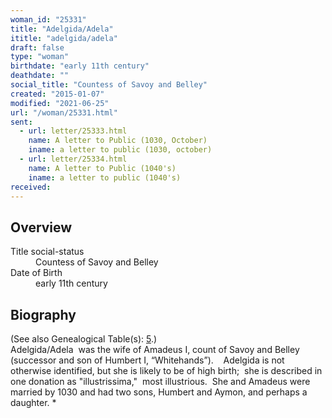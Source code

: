 ```yaml
---
woman_id: "25331"
title: "Adelgida/Adela"
ititle: "adelgida/adela"
draft: false
type: "woman"
birthdate: "early 11th century"
deathdate: ""
social_title: "Countess of Savoy and Belley"
created: "2015-01-07"
modified: "2021-06-25"
url: "/woman/25331.html"
sent:
  - url: letter/25333.html
    name: A letter to Public (1030, October)
    iname: a letter to public (1030, october)
  - url: letter/25334.html
    name: A letter to Public (1040's)
    iname: a letter to public (1040's)
received:
---
```

<h2 class="mt-4">Overview</h2><dt>Title social-status</dt><dd>Countess of Savoy and Belley</dd><dt>Date of Birth</dt><dd>early 11th century</dd><h2 class="mt-4">Biography</h2><p>(See also Genealogical Table(s): <a href="https://epistolae.ctl.columbia.edu/content/genealogy-humbert#n25331">5</a>.)<br>
Adelgida/Adela &nbsp;was the wife of Amadeus I, count of Savoy and Belley (successor and son of Humbert I, “Whitehands”).&nbsp; &nbsp;&nbsp;Adelgida is not otherwise identified, but she is likely to be of high birth; &nbsp;she is described in one donation as "illustrissima," &nbsp;most illustrious. &nbsp;She and Amadeus were married by 1030 and had two sons, Humbert and Aymon, and perhaps a daughter. *&nbsp;</p>